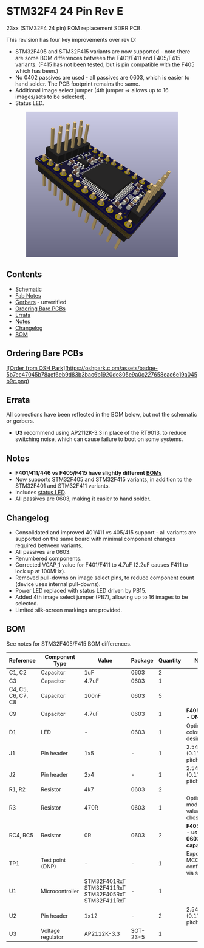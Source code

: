 # STM32F4 24 Pin Rev E

23xx (STM32F4 24 pin) ROM replacement SDRR PCB.

This revision has four key improvements over rev D:

- STM32F405 and STM32F415 variants are now supported - note there are some BOM differences between the F401/F411 and F405/F415 variants.  (F415 has not been tested, but is pin compatible with the F405 which has been.)
- No 0402 passives are used - all passives are 0603, which is easier to hand solder.  The PCB footprint remains the same.
- Additional image select jumper (4th jumper => allows up to 16 images/sets to be selected).
- Status LED.

<div style="text-align: center;">
  <a href="/sdrr-pcb/unverified/stm32f4-24-pin-rev-e/sdrr-rev-e.png">
    <img src="sdrr-rev-e.png" alt="SDRR rev E" width="400">
  </a>
</div>

## Contents

- [Schematic](sdrr-rev-e-schematic.pdf)
- [Fab Notes](sdrr-rev-e-fab-notes.pdf)
- [Gerbers](gerbers/) - unverified
- [Ordering Bare PCBs](#ordering-bare-pcbs)
- [Errata](#errata)
- [Notes](#notes)
- [Changelog](#changelog)
- [BOM](#bom)

## Ordering Bare PCBs

[![Order from OSH Park](https://oshpark.c   om/assets/badge-5b7ec47045b78aef6eb9d83b3bac6b1920de805e9a0c227658eac6e19a045b9c.png)](https://oshpark.com/shared_projects/9TJoAirm)

## Errata

All corrections have been reflected in the BOM below, but not the schematic or gerbers.

- **U3** recommend using AP2112K-3.3 in place of the RT9013, to reduce switching noise, which can cause failure to boot on some systems.

## Notes

- **F401/411/446 vs F405/F415 have slightly different [BOMs](#bom)**
- Now supports STM32F405 and STM32F415 variants, in addition to the STM32F401 and STM32F411 variants.
- Includes [status LED](/docs/CONFIGURATION.md#status_led).
- All passives are 0603, making it easier to hand solder.

## Changelog

- Consolidated and improved 401/411 vs 405/415 support - all variants are supported on the same board with minimal component changes required between variants.
- All passives are 0603.
- Renumbered components.
- Corrected VCAP_1 value for F401/F411 to 4.7uF (2.2uF causes F411 to lock up at 100MHz).
- Removed pull-downs on image select pins, to reduce component count (device uses internal pull-downs).
- Power LED replaced with status LED driven by PB15.
- Added 4th image select jumper (PB7), allowing up to 16 images to be selected.
- Limited silk-screen markings are provided.

## BOM

See notes for STM32F405/F415 BOM differences.

| Reference | Component Type | Value | Package | Quantity | Notes |
|-----------|----------------|-------|---------|----------|-------|
| C1, C2 | Capacitor | 1uF | 0603 | 2 | |
| C3 | Capacitor | 4.7uF| 0603 | 1 | |
| C4, C5, C6, C7, C8 | Capacitor | 100nF | 0603 | 5 | |
| C9 | Capacitor | 4.7uF| 0603 | 1 | **F405/F411 - DNP** |
| D1 | LED | - | 0603 | 1 | Optional, colour as desired |
| J1 | Pin header | 1x5 | - | 1 | 2.54mm (0.1") pin pitch |
| J2 | Pin header | 2x4 | - | 1 | 2.54mm (0.1") pin pitch |
| R1, R2 | Resistor | 4k7 | 0603 | 2 | |
| R3 | Resistor | 470R | 0603 | 1 | Optional, modify value to suit chosen LED |
| RC4, RC5 | Resistor | 0R | 0603 | 2 | **F405/F411 - use 2.2uF 0603 capacitor** |
| TP1 | Test point (DNP) | - | - | 1 | Exposes MCO1, configurable via software |
| U1 | Microcontroller | STM32F401RxT STM32F411RxT STM32F405RxT STM32F411RxT | - | 1 | |
| U2 | Pin header | 1x12 | - | 2 | 2.54mm (0.1") pin pitch |
| U3 | Voltage regulator | AP2112K-3.3 | SOT-23-5 | 1 | |
